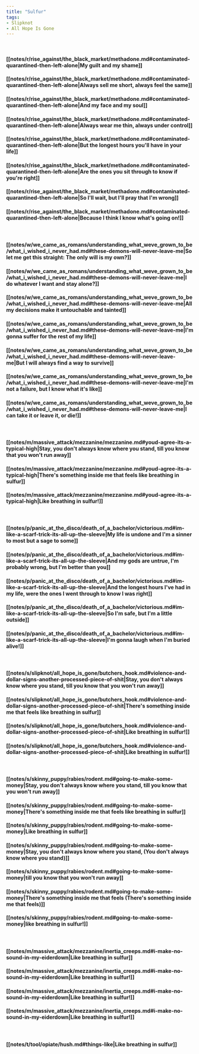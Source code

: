 ```yaml
---
title: "Sulfur"
tags:
- Slipknot
- All Hope Is Gone
---
```

&nbsp;
#### [[notes/r/rise_against/the_black_market/methadone.md#contaminated-quarantined-then-left-alone|My guilt and my shame]]
#### [[notes/r/rise_against/the_black_market/methadone.md#contaminated-quarantined-then-left-alone|Always sell me short, always feel the same]]
#### [[notes/r/rise_against/the_black_market/methadone.md#contaminated-quarantined-then-left-alone|And my face and my soul]]
#### [[notes/r/rise_against/the_black_market/methadone.md#contaminated-quarantined-then-left-alone|Always wear me thin, always under control]]
#### [[notes/r/rise_against/the_black_market/methadone.md#contaminated-quarantined-then-left-alone|But the longest hours you'll have in your life]]
#### [[notes/r/rise_against/the_black_market/methadone.md#contaminated-quarantined-then-left-alone|Are the ones you sit through to know if you're right]]
#### [[notes/r/rise_against/the_black_market/methadone.md#contaminated-quarantined-then-left-alone|So I'll wait, but I'll pray that I'm wrong]]
#### [[notes/r/rise_against/the_black_market/methadone.md#contaminated-quarantined-then-left-alone|Because I think I know what's going on!]]
&nbsp;
#### [[notes/w/we_came_as_romans/understanding_what_weve_grown_to_be/what_i_wished_i_never_had.md#these-demons-will-never-leave-me|So let me get this straight: The only will is my own?]]
#### [[notes/w/we_came_as_romans/understanding_what_weve_grown_to_be/what_i_wished_i_never_had.md#these-demons-will-never-leave-me|I do whatever I want and stay alone?]]
#### [[notes/w/we_came_as_romans/understanding_what_weve_grown_to_be/what_i_wished_i_never_had.md#these-demons-will-never-leave-me|All my decisions make it untouchable and tainted]]
#### [[notes/w/we_came_as_romans/understanding_what_weve_grown_to_be/what_i_wished_i_never_had.md#these-demons-will-never-leave-me|I'm gonna suffer for the rest of my life]]
#### [[notes/w/we_came_as_romans/understanding_what_weve_grown_to_be/what_i_wished_i_never_had.md#these-demons-will-never-leave-me|But I will always find a way to survive]]
#### [[notes/w/we_came_as_romans/understanding_what_weve_grown_to_be/what_i_wished_i_never_had.md#these-demons-will-never-leave-me|I'm not a failure, but I know what it's like]]
#### [[notes/w/we_came_as_romans/understanding_what_weve_grown_to_be/what_i_wished_i_never_had.md#these-demons-will-never-leave-me|I can take it or leave it, or die!]]
&nbsp;
#### [[notes/m/massive_attack/mezzanine/mezzanine.md#youd-agree-its-a-typical-high|Stay, you don't always know where you stand, till you know that you won't run away]]
#### [[notes/m/massive_attack/mezzanine/mezzanine.md#youd-agree-its-a-typical-high|There's something inside me that feels like breathing in sulfur]]
#### [[notes/m/massive_attack/mezzanine/mezzanine.md#youd-agree-its-a-typical-high|Like breathing in sulfur!]]
&nbsp;
#### [[notes/p/panic_at_the_disco/death_of_a_bachelor/victorious.md#im-like-a-scarf-trick-its-all-up-the-sleeve|My life is undone and I'm a sinner to most but a sage to some]]
#### [[notes/p/panic_at_the_disco/death_of_a_bachelor/victorious.md#im-like-a-scarf-trick-its-all-up-the-sleeve|And my gods are untrue, I'm probably wrong, but I'm better than you]]
#### [[notes/p/panic_at_the_disco/death_of_a_bachelor/victorious.md#im-like-a-scarf-trick-its-all-up-the-sleeve|And the longest hours I've had in my life, were the ones I went through to know I was right]]
#### [[notes/p/panic_at_the_disco/death_of_a_bachelor/victorious.md#im-like-a-scarf-trick-its-all-up-the-sleeve|So I'm safe, but I'm a little outside]]
#### [[notes/p/panic_at_the_disco/death_of_a_bachelor/victorious.md#im-like-a-scarf-trick-its-all-up-the-sleeve|I'm gonna laugh when I'm buried alive!]]
&nbsp;
#### [[notes/s/slipknot/all_hope_is_gone/butchers_hook.md#violence-and-dollar-signs-another-processed-piece-of-shit|Stay, you don't always know where you stand, till you know that you won't run away]]
#### [[notes/s/slipknot/all_hope_is_gone/butchers_hook.md#violence-and-dollar-signs-another-processed-piece-of-shit|There's something inside me that feels like breathing in sulfur]]
#### [[notes/s/slipknot/all_hope_is_gone/butchers_hook.md#violence-and-dollar-signs-another-processed-piece-of-shit|Like breathing in sulfur!]]
#### [[notes/s/slipknot/all_hope_is_gone/butchers_hook.md#violence-and-dollar-signs-another-processed-piece-of-shit|Like breathing in sulfur!]]
&nbsp;
#### [[notes/s/skinny_puppy/rabies/rodent.md#going-to-make-some-money|Stay, you don't always know where you stand, till you know that you won't run away]]
#### [[notes/s/skinny_puppy/rabies/rodent.md#going-to-make-some-money|There's something inside me that feels like breathing in sulfur]]
#### [[notes/s/skinny_puppy/rabies/rodent.md#going-to-make-some-money|Like breathing in sulfur]]
#### [[notes/s/skinny_puppy/rabies/rodent.md#going-to-make-some-money|Stay, you don't always know where you stand, (You don't always know where you stand)]]
#### [[notes/s/skinny_puppy/rabies/rodent.md#going-to-make-some-money|till you know that you won't run away]]
#### [[notes/s/skinny_puppy/rabies/rodent.md#going-to-make-some-money|There's something inside me that feels (There's something inside me that feels)]]
#### [[notes/s/skinny_puppy/rabies/rodent.md#going-to-make-some-money|like breathing in sulfur!]]
&nbsp;
#### [[notes/m/massive_attack/mezzanine/inertia_creeps.md#i-make-no-sound-in-my-eiderdown|Like breathing in sulfur]]
#### [[notes/m/massive_attack/mezzanine/inertia_creeps.md#i-make-no-sound-in-my-eiderdown|Like breathing in sulfur!]]
#### [[notes/m/massive_attack/mezzanine/inertia_creeps.md#i-make-no-sound-in-my-eiderdown|Like breathing in sulfur!]]
#### [[notes/m/massive_attack/mezzanine/inertia_creeps.md#i-make-no-sound-in-my-eiderdown|Like breathing in sulfur!]]
&nbsp;
#### [[notes/t/tool/opiate/hush.md#things-like|Like breathing in sulfur]]
